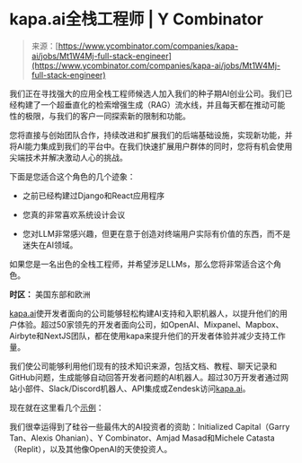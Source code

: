 <!--yml

category: 未分类

date: 2024-05-29 12:42:06

-->

# kapa.ai全栈工程师 | Y Combinator

> 来源：[https://www.ycombinator.com/companies/kapa-ai/jobs/Mt1W4Mj-full-stack-engineer](https://www.ycombinator.com/companies/kapa-ai/jobs/Mt1W4Mj-full-stack-engineer)

我们正在寻找强大的应用全栈工程师候选人加入我们的种子期AI创业公司。我们已经构建了一个超垂直化的检索增强生成（RAG）流水线，并且每天都在推动可能性的极限，与我们的客户一同探索新的限制和功能。

您将直接与创始团队合作，持续改进和扩展我们的后端基础设施，实现新功能，并将AI能力集成到我们的平台中。在我们快速扩展用户群体的同时，您将有机会使用尖端技术并解决激动人心的挑战。

下面是您适合这个角色的几个迹象：

+   之前已经构建过Django和React应用程序

+   您真的非常喜欢系统设计会议

+   您对LLM非常感兴趣，但更在意于创造对终端用户实际有价值的东西，而不是迷失在AI领域。

如果您是一名出色的全栈工程师，并希望涉足LLMs，那么您将非常适合这个角色。

**时区：** 美国东部和欧洲

[kapa.ai](http://kapa.ai)使开发者面向的公司能够轻松构建AI支持和入职机器人，以提升他们的用户体验。超过50家领先的开发者面向公司，如OpenAI、Mixpanel、Mapbox、Airbyte和NextJS团队，都在使用kapa来提升他们的开发者体验并减少支持工作量。

我们使公司能够利用他们现有的技术知识来源，包括文档、教程、聊天记录和GitHub问题，生成能够自动回答开发者问题的AI机器人。超过30万开发者通过网站小部件、Slack/Discord机器人、API集成或Zendesk访问[kapa.ai](http://kapa.ai)。

现在就在这里看几个[示例](https://docs.kapa.ai/examples)：

我们很幸运得到了硅谷一些最伟大的AI投资者的资助：Initialized Capital（Garry Tan、Alexis Ohanian）、Y Combinator、Amjad Masad和Michele Catasta（Replit），以及其他像OpenAI的天使投资人。
